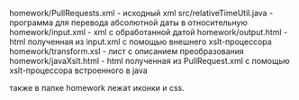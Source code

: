 ﻿homework/PullRequests.xml - исходный xml
src/relativeTimeUtil.java - программа для перевода абсолютной даты в относительную
homework/input.xml - xml с обработанной датой
homework/output.html - html полученная из input.xml с помощью внешнего xslt-процессора
homework/transform.xsl - лист с описанием преобразования 
homework/javaXslt.html - html полученная из PullRequest.xml с помощью xslt-процессора встроенного в java

также в папке homework лежат иконки и css.